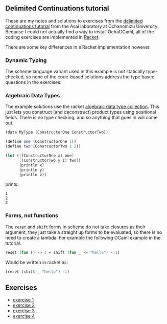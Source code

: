 ## Delimited Continuations tutorial

These are my  notes and solutions to exercises from the [delimited
continuations
tutorial](http://pllab.is.ocha.ac.jp/~asai/cw2011tutorial/) from the
Asai laboratory at Ochanomizu University. Because I could not actually
find a way to install OchaOCaml, all of the coding exercises are
implemented in [Racket][racket].

There are some key differences in a Racket implementation however.

### Dynamic Typing

The scheme language variant used in this example is not statically
type-checked, so none of the code-based solutions address the type
based questions in the exercises.

### Algebraic Data Types

The example solutions use the racket [algebraic data type
collection][racket-algebraic]. This just lets you construct (and
deconstruct) product types using positional fields. There is no type
checking, and so anything that goes in will come out.

``` scheme
(data MyType (ConstructorOne ConstructorTwo))

(define one (ConstructorOne 1))
(define two (ConstructorTwo 1 2))

(let ([(ConstructorOne x) one]
      [(ConstructorTwo y z) two])
      (println x)
      (println y)
      (println z))
```

prints:

```
1
2
3
```

### Forms, not functions

The `reset` and `shift` forms in scheme do not take closures as their
argument, they just take a straight up forms  to be evaluated, so
there is no need to create a lambda. For example the following OCaml
example in the tutorial.

``` ocaml
reset (fun () -> 3 + shift (fun _ -> "hello") - 1)
```

Would be written in racket as:

``` scheme
(reset (shift _ "hello") -1)
```

## Exercises

- [exercise 1](./exercise-1.md)
- [exercise 2](./exercise-2.md)
- [exercise 3](./exercise-3.md)
- [exercise 4](./exercise-4.rkt)

[racket]: https://racket-lang.org
[racket-algebraic]: https://docs.racket-lang.org/algebraic/ref.html
